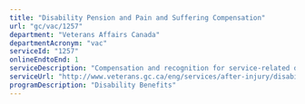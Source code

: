 ```yaml
---
title: "Disability Pension and Pain and Suffering Compensation"
url: "gc/vac/1257"
department: "Veterans Affairs Canada"
departmentAcronym: "vac"
serviceId: "1257"
onlineEndtoEnd: 1
serviceDescription: "Compensation and recognition for service-related disability or death"
serviceUrl: "http://www.veterans.gc.ca/eng/services/after-injury/disability-benefits"
programDescription: "Disability Benefits"
---
```

